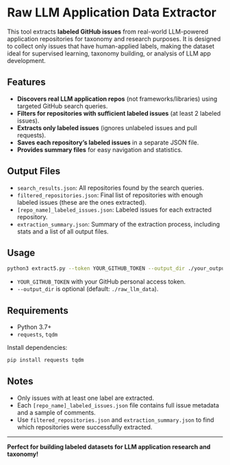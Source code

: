 # Raw LLM Application Data Extractor

This tool extracts **labeled GitHub issues** from real-world LLM-powered application repositories for taxonomy and research purposes. It is designed to collect only issues that have human-applied labels, making the dataset ideal for supervised learning, taxonomy building, or analysis of LLM app development.

## Features

- **Discovers real LLM application repos** (not frameworks/libraries) using targeted GitHub search queries.
- **Filters for repositories with sufficient labeled issues** (at least 2 labeled issues).
- **Extracts only labeled issues** (ignores unlabeled issues and pull requests).
- **Saves each repository’s labeled issues** in a separate JSON file.
- **Provides summary files** for easy navigation and statistics.

## Output Files

- `search_results.json`: All repositories found by the search queries.
- `filtered_repositories.json`: Final list of repositories with enough labeled issues (these are the ones extracted).
- `[repo_name]_labeled_issues.json`: Labeled issues for each extracted repository.
- `extraction_summary.json`: Summary of the extraction process, including stats and a list of all output files.

## Usage

```bash
python3 extract5.py --token YOUR_GITHUB_TOKEN --output_dir ./your_output_dir
```

- `YOUR_GITHUB_TOKEN` with your GitHub personal access token.
- `--output_dir` is optional (default: `./raw_llm_data`).

## Requirements

- Python 3.7+
- `requests`, `tqdm`

Install dependencies:
```bash
pip install requests tqdm
```

## Notes

- Only issues with at least one label are extracted.
- Each `[repo_name]_labeled_issues.json` file contains full issue metadata and a sample of comments.
- Use `filtered_repositories.json` and `extraction_summary.json` to find which repositories were successfully extracted.

---

**Perfect for building labeled datasets for LLM application research and taxonomy!**
